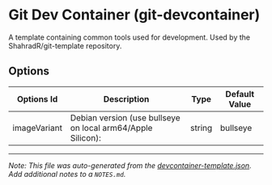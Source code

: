 
# Git Dev Container (git-devcontainer)

A template containing common tools used for development. Used by the ShahradR/git-template repository.

## Options

| Options Id | Description | Type | Default Value |
|-----|-----|-----|-----|
| imageVariant | Debian version (use bullseye on local arm64/Apple Silicon): | string | bullseye |



---

_Note: This file was auto-generated from the [devcontainer-template.json](https://github.com/BrokenTech/git-devcontainer-spike/blob/main/src/git-devcontainer/devcontainer-template.json).  Add additional notes to a `NOTES.md`._
